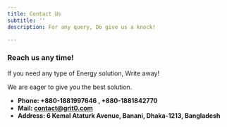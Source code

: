 ```yaml
---
title: Contact Us
subtitle: ''
description: For any query, Do give us a knock!

---
```

### Reach us any time!

If you need any type of Energy solution,  Write away!

We are eager to give you the best solution.

* **Phone: +880-1881997646 , +880-1881842770**
* **Mail: contact@grit0.com**
* **Address:  6 Kemal Ataturk Avenue, Banani, Dhaka-1213, Bangladesh**